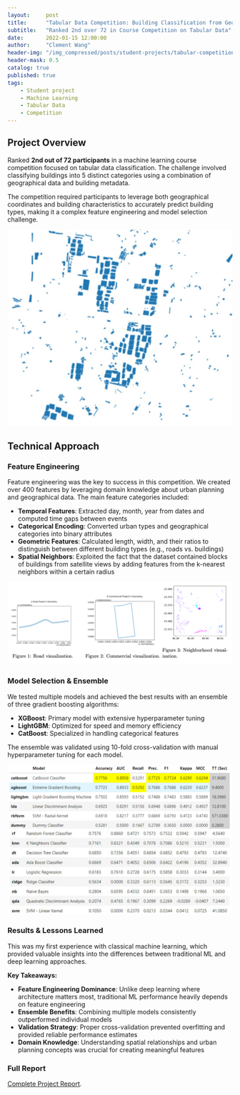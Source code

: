 ```yaml
---
layout:     post
title:      "Tabular Data Competition: Building Classification from Geodata"
subtitle:   "Ranked 2nd over 72 in Course Competition on Tabular Data"
date:       2022-01-15 12:00:00
author:     "Clement Wang"
header-img: "/img_compressed/posts/student-projects/tabular-competition/full_data.jpg"
header-mask: 0.5
catalog: true
published: true
tags:
    - Student project
    - Machine Learning
    - Tabular Data
    - Competition
---
```



## Project Overview

Ranked **2nd out of 72 participants** in a machine learning course competition focused on tabular data classification. The challenge involved classifying buildings into 5 distinct categories using a combination of geographical data and building metadata.

The competition required participants to leverage both geographical coordinates and building characteristics to accurately predict building types, making it a complex feature engineering and model selection challenge.

![Visualization of geo data](/img_compressed/posts/student-projects/tabular-competition/full_data.jpg)

## Technical Approach

### Feature Engineering

Feature engineering was the key to success in this competition. We created over 400 features by leveraging domain knowledge about urban planning and geographical data. The main feature categories included:

- **Temporal Features**: Extracted day, month, year from dates and computed time gaps between events
- **Categorical Encoding**: Converted urban types and geographical categories into binary attributes  
- **Geometric Features**: Calculated length, width, and their ratios to distinguish between different building types (e.g., roads vs. buildings)
- **Spatial Neighbors**: Exploited the fact that the dataset contained blocks of buildings from satellite views by adding features from the k-nearest neighbors within a certain radius

![Visualization of some classes](/img_compressed/posts/student-projects/tabular-competition/buildings.png)

### Model Selection & Ensemble

We tested multiple models and achieved the best results with an ensemble of three gradient boosting algorithms:

- **XGBoost**: Primary model with extensive hyperparameter tuning
- **LightGBM**: Optimized for speed and memory efficiency
- **CatBoost**: Specialized in handling categorical features

The ensemble was validated using 10-fold cross-validation with manual hyperparameter tuning for each model.

![Models comparison](/img_compressed/posts/student-projects/tabular-competition/model_bench.png)

### Results & Lessons Learned

This was my first experience with classical machine learning, which provided valuable insights into the differences between traditional ML and deep learning approaches.

**Key Takeaways:**
- **Feature Engineering Dominance**: Unlike deep learning where architecture matters most, traditional ML performance heavily depends on feature engineering
- **Ensemble Benefits**: Combining multiple models consistently outperformed individual models
- **Validation Strategy**: Proper cross-validation prevented overfitting and provided reliable performance estimates
- **Domain Knowledge**: Understanding spatial relationships and urban planning concepts was crucial for creating meaningful features

### Full Report
[Complete Project Report](/assets/posts/ml_course_kaggle_report.pdf).

